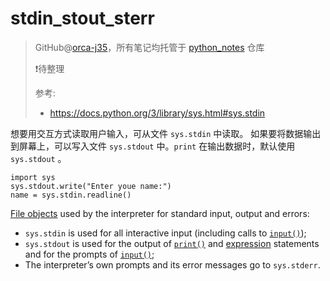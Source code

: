 # stdin_stout_sterr
> GitHub@[orca-j35](https://github.com/orca-j35)，所有笔记均托管于 [python_notes](https://github.com/orca-j35/python_notes) 仓库
>
> ❗待整理
>
> 参考:
>
> - https://docs.python.org/3/library/sys.html#sys.stdin



想要用交互方式读取用户输入，可从文件 `sys.stdin` 中读取。
如果要将数据输出到屏幕上，可以写入文件 `sys.stdout` 中。`print` 在输出数据时，默认使用 `sys.stdout` 。

```
import sys
sys.stdout.write("Enter youe name:")
name = sys.stdin.readline()
```

[File objects](https://docs.python.org/3/glossary.html#term-file-object) used by the interpreter for standard input, output and errors:

- `sys.stdin` is used for all interactive input (including calls to [`input()`](https://docs.python.org/3/library/functions.html#input));
- `sys.stdout` is used for the output of [`print()`](https://docs.python.org/3/library/functions.html#print) and [expression](https://docs.python.org/3/glossary.html#term-expression) statements and for the prompts of [`input()`](https://docs.python.org/3/library/functions.html#input);
- The interpreter’s own prompts and its error messages go to `sys.stderr`.

